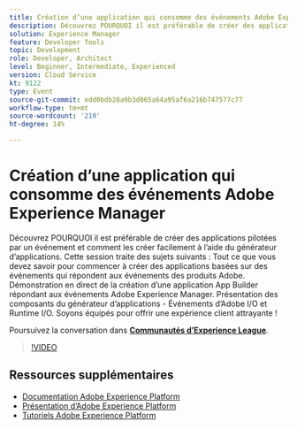 ```yaml
---
title: Création d’une application qui consomme des événements Adobe Experience Manager
description: Découvrez POURQUOI il est préférable de créer des applications pilotées par un événement et comment les créer facilement à l’aide du générateur d’applications. Cette session couvre tous les éléments dont vous avez besoin pour commencer à créer des applications basées sur des événements qui répondent aux événements des produits Adobe. Démonstration en direct de la création d’une application App Builder répondant aux événements Adobe Experience Manager. Présentation des composants du générateur d’applications - Événements d’Adobe I/O et Runtime I/O. Soyons équipés pour offrir une expérience client attrayante !
solution: Experience Manager
feature: Developer Tools
topic: Development
role: Developer, Architect
level: Beginner, Intermediate, Experienced
version: Cloud Service
kt: 9122
type: Event
source-git-commit: edd0bdb28a9b3d065a64a95af6a216b747577c77
workflow-type: tm+mt
source-wordcount: '219'
ht-degree: 14%

---
```


# Création d’une application qui consomme des événements Adobe Experience Manager

Découvrez POURQUOI il est préférable de créer des applications pilotées par un événement et comment les créer facilement à l’aide du générateur d’applications. Cette session traite des sujets suivants : Tout ce que vous devez savoir pour commencer à créer des applications basées sur des événements qui répondent aux événements des produits Adobe. Démonstration en direct de la création d’une application App Builder répondant aux événements Adobe Experience Manager. Présentation des composants du générateur d’applications - Événements d’Adobe I/O et Runtime I/O. Soyons équipés pour offrir une expérience client attrayante !

Poursuivez la conversation dans **[Communautés d’Experience League](https://adobe.ly/3ipjs8p)**.

>[!VIDEO](https://video.tv.adobe.com/v/337566/?quality=12&learn=on&hidetitle=true)

## Ressources supplémentaires

- [Documentation Adobe Experience Platform](https://experienceleague.adobe.com/docs/experience-platform.html?lang=fr)
- [Présentation d’Adobe Experience Platform](https://experienceleague.adobe.com/docs/experience-platform/landing/home.html?lang=fr)
- [Tutoriels Adobe Experience Platform](https://experienceleague.adobe.com/docs/platform-learn/tutorials/overview.html?lang=fr)